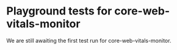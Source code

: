 # Playground tests for core-web-vitals-monitor
We are still awaiting the first test run for core-web-vitals-monitor.

